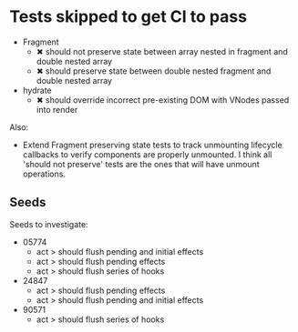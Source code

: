 # Tests skipped to get CI to pass

- Fragment
	- ✖ should not preserve state between array nested in fragment and double nested array
	- ✖ should preserve state between double nested fragment and double nested array
- hydrate
	- ✖ should override incorrect pre-existing DOM with VNodes passed into render

Also:

- Extend Fragment preserving state tests to track unmounting lifecycle callbacks to verify
  components are properly unmounted. I think all 'should not preserve' tests are the ones
  that will have unmount operations.

## Seeds

Seeds to investigate:

- 05774
	- act > should flush pending and initial effects
	- act > should flush pending effects
	- act > should flush series of hooks
- 24847
	- act > should flush pending effects
	- act > should flush pending and initial effects
- 90571
	- act > should flush series of hooks
